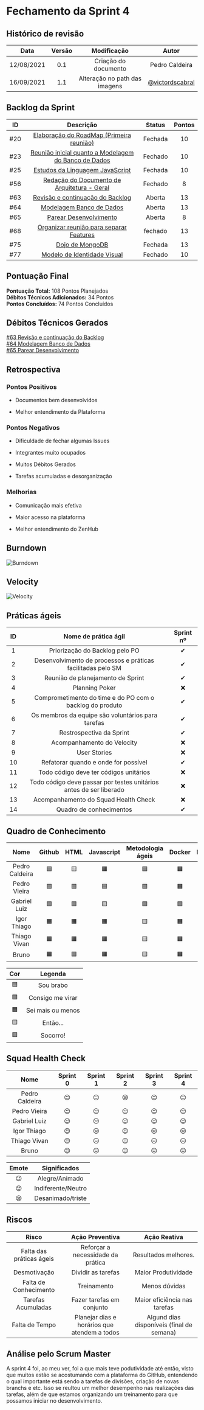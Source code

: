 # Fechamento da Sprint 4

## Histórico de revisão

| **Data** |  **Versão** | **Modificação**  |  **Autor** |
|:-:|:-:|:-:|:-:|
|    12/08/2021   |  0.1 | Criação do documento  | Pedro Caldeira|
| 16/09/2021 | 1.1 | Alteração no path das imagens  | [@victordscabral](https://github.com/victordscabral) |

## Backlog da Sprint 

| **ID** |  **Descrição** | **Status**  |  **Pontos** |
|:-:|:-:|:-:|:-:|
| #20 | [Elaboração do RoadMap (Primeira reunião)](https://github.com/fga-eps-mds/2021-1-hospitalar/issues/20) | Fechada | 10 |
| #23 | [Reunião inicial quanto a Modelagem do Banco de Dados](https://github.com/fga-eps-mds/2021-1-hospitalar/issues/23) | Fechado | 10 |
| #25 |  [Estudos da Linguagem  JavaScript](https://github.com/fga-eps-mds/2021-1-hospitalar/issues/25) | Fechada  | 10 |
| #56 | [Redação do Documento de Arquitetura - Geral](https://github.com/fga-eps-mds/2021-1-hospitalar/issues/56) | Fechado | 8 |
| #63 |  [Revisão e continuação do Backlog](https://github.com/fga-eps-mds/2021-1-hospitalar/issues/63) | Aberta  | 13 |
| #64 |  [Modelagem Banco de Dados](https://github.com/fga-eps-mds/2021-1-hospitalar/issues/64) | Aberta  | 13 |
| #65 |  [Parear Desenvolvimento](https://github.com/fga-eps-mds/2021-1-hospitalar/issues/65) | Aberta | 8 |
| #68 | [Organizar reunião para separar Features](https://github.com/fga-eps-mds/2021-1-hospitalar/issues/68) | fechado| 13 |
| #75 | [Dojo de MongoDB](https://github.com/fga-eps-mds/2021-1-hospitalar/issues/75) | Fechada | 13 |
| #77 | [Modelo de Identidade Visual](https://github.com/fga-eps-mds/2021-1-hospitalar/issues/77) | Fechado | 10 |


## Pontuação Final

**Pontuação Total:** 108 Pontos Planejados <br>
**Débitos Técnicos Adicionados:** 34 Pontos <br>
**Pontos Concluídos:** 74 Pontos Concluídos <br>

## Débitos Técnicos Gerados

[#63 Revisão e continuação do Backlog](https://github.com/fga-eps-mds/2021-1-hospitalar/issues/63)
<br>
[#64 Modelagem Banco de Dados](https://github.com/fga-eps-mds/2021-1-hospitalar/issues/64)
<br>
[#65 Parear Desenvolvimento](https://github.com/fga-eps-mds/2021-1-hospitalar/issues/65)

## Retrospectiva

### Pontos Positivos

- Documentos bem desenvolvidos

- Melhor entendimento da Plataforma

### Pontos Negativos

- Dificuldade de fechar algumas Issues

- Integrantes muito ocupados
- Muitos Débitos Gerados
- Tarefas acumuladas e desorganização

### Melhorias

- Comunicação mais efetiva

- Maior acesso na plataforma

- Melhor entendimento do ZenHub


## Burndown

![Burndown](/docs/assets/sprints/time_c/sprint_4/Borndown-sprint-4.png)
  
## Velocity

![Velocity](/docs/assets/sprints/time_c/sprint_4/Velocity-sprint-4.png)  
  
## Práticas ágeis
  
|ID    | Nome de prática ágil    | Sprint nº |
| :-: | :-: | :-: |
| 1    | Priorização do Backlog pelo PO | &#10004; |
| 2    | Desenvolvimento de processos e práticas facilitadas pelo SM | &#10004; |
| 3    | Reunião de planejamento de Sprint | &#10004; |
| 4    | Planning Poker | &#10060; |
| 5    | Comprometimento do time e do PO com o backlog do produto | &#10004; |
| 6    | Os membros da equipe são voluntários para tarefas | &#10004; |
| 7    | Restrospectiva da Sprint | &#10004; |
| 8    | Acompanhamento do Velocity | &#10060; |
| 9    | User Stories | &#10060; |
| 10 |    Refatorar quando e onde for possível | &#10004; |
| 11 | Todo código deve ter códigos unitários | &#10060; |
| 12 |    Todo código deve passar por testes unitários antes de ser liberado | &#10060; |
| 13 |     Acompanhamento do Squad Health Check | &#10060; |
| 14 |    Quadro de conhecimentos| &#10004; |
  
## Quadro de Conhecimento

| Nome | Github | HTML | Javascript | Metodologia ágeis | Docker | Django | Mongodb |
| :-: | :-: | :-: | :-: | :-: | :-: | :-: | :-: |
| Pedro Caldeira | &#129001; | &#129000; | &#128999; | &#129001; | &#128999; | &#129000; | &#129000; | 
| Pedro Vieira | &#129001; | &#129001; | &#128998; | &#129001; | &#128999; | &#129000;| &#129001; | 
| Gabriel Luiz | &#129001; | &#129001; | &#129000; | &#129001; | &#129001; | &#129000; | &#128999; | 
| Igor Thiago | &#128999; | &#128999; | &#128999; | &#129000; | &#128999; | &#129001; | &#128999; | 
| Thiago Vivan | &#128999; | &#128999; | &#128999; | &#129000; | &#128999; | &#129001; | &#128999; | 
| Bruno | &#128999; | &#129001; | &#128999; | &#129000; | &#128999; | &#129001; | &#129001; |  


| Cor | Legenda |
| :-: | :-: |
| &#128998; | Sou brabo |
| &#129001;| Consigo me virar |
| &#128999; | Sei mais ou menos|
| &#129000;  | Então... |
| &#128997; | Socorro!|
  
## Squad Health Check
  
| Nome | Sprint 0 | Sprint 1 | Sprint 2 | Sprint 3 | Sprint 4 |
| :-: | :-: | :-: | :-: | :-: | :-: |
| Pedro Caldeira | &#128521; | &#128529; | &#128554; | &#128521; | &#128529; |
| Pedro Vieira | &#128521; | &#128529; | &#128529; | &#128521; | &#128529; |
| Gabriel Luiz | &#128521; | &#128529; | &#128521; | &#128521; | &#128521; |
| Igor Thiago  | &#128521; | &#128529; | &#128521; | &#128529; | &#128529; |
| Thiago Vivan  | &#128521; | &#128529; | &#128521; | &#128529; | &#128529; |
| Bruno  | &#128521; | &#128529; | &#128521; | &#128529; | &#128529; |

| Emote | Significados |
| :-: | :-: |
| &#128521; | Alegre/Animado |
| &#128529; | Indiferente/Neutro |
| &#128554; | Desanimado/triste |


## Riscos

|  **Risco**  | **Ação Preventiva** |	**Ação Reativa** |
|:-:|:-:|:-:|
| Falta das práticas ágeis | Reforçar a necessidade da prática | Resultados melhores. |
| Desmotivação | Dividir as tarefas | Maior Produtividade |
| Falta de Conhecimento | Treinamento | Menos dúvidas
| Tarefas Acumuladas | Fazer tarefas em conjunto | Maior eficiência nas tarefas
| Falta de Tempo | Planejar dias e horários que atendem a todos | Algund dias disponíveis (final de semana) |
  
<!-- ## Burndown de Riscos (???) -->

## Análise pelo Scrum Master

A sprint 4 foi, ao meu ver, foi a que mais teve podutividade até então, visto que muitos estão se acostumando com a plataforma do GitHub, entendendo o qual importante está sendo a tarefas de divisões, criação de novas branchs e etc. Isso se reultou um melhor desempenho nas realizações das tarefas, além de que estamos organizando um treinamento para que possamos iniciar no desenvolvimento. 
